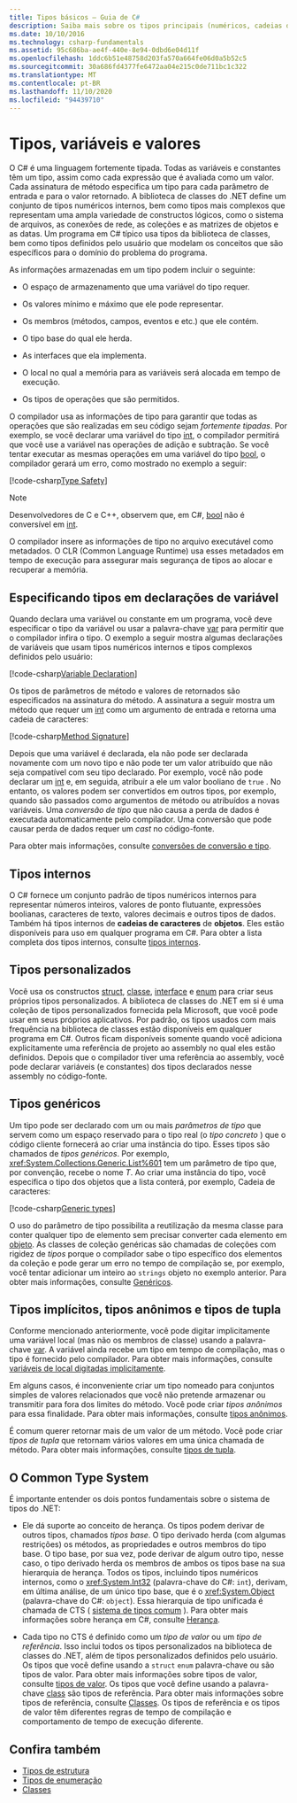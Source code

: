 ```yaml
---
title: Tipos básicos – Guia de C#
description: Saiba mais sobre os tipos principais (numéricos, cadeias de caracteres e objetos) em todos os programas em C#
ms.date: 10/10/2016
ms.technology: csharp-fundamentals
ms.assetid: 95c686ba-ae4f-440e-8e94-0dbd6e04d11f
ms.openlocfilehash: 1ddc6b51e48758d203fa570a664fe06d0a5b52c5
ms.sourcegitcommit: 30a686fd4377fe6472aa04e215c0de711bc1c322
ms.translationtype: MT
ms.contentlocale: pt-BR
ms.lasthandoff: 11/10/2020
ms.locfileid: "94439710"
---
```

# <a name="types-variables-and-values"></a>Tipos, variáveis e valores

O C# é uma linguagem fortemente tipada. Todas as variáveis e constantes têm um tipo, assim como cada expressão que é avaliada como um valor. Cada assinatura de método especifica um tipo para cada parâmetro de entrada e para o valor retornado. A biblioteca de classes do .NET define um conjunto de tipos numéricos internos, bem como tipos mais complexos que representam uma ampla variedade de constructos lógicos, como o sistema de arquivos, as conexões de rede, as coleções e as matrizes de objetos e as datas. Um programa em C# típico usa tipos da biblioteca de classes, bem como tipos definidos pelo usuário que modelam os conceitos que são específicos para o domínio do problema do programa.  
  
As informações armazenadas em um tipo podem incluir o seguinte:  
  
- O espaço de armazenamento que uma variável do tipo requer.  
  
- Os valores mínimo e máximo que ele pode representar.  
  
- Os membros (métodos, campos, eventos e etc.) que ele contém.  
  
- O tipo base do qual ele herda.

- As interfaces que ela implementa.

- O local no qual a memória para as variáveis será alocada em tempo de execução.  
  
- Os tipos de operações que são permitidos.  
  
O compilador usa as informações de tipo para garantir que todas as operações que são realizadas em seu código sejam *fortemente tipadas*. Por exemplo, se você declarar uma variável do tipo [int](language-reference/builtin-types/integral-numeric-types.md), o compilador permitirá que você use a variável nas operações de adição e subtração. Se você tentar executar as mesmas operações em uma variável do tipo [bool](language-reference/builtin-types/bool.md), o compilador gerará um erro, como mostrado no exemplo a seguir:  
  
[!code-csharp[Type Safety](../../samples/snippets/csharp/concepts/basic-types/type-safety.cs)]  
  
> [!NOTE]  
> Desenvolvedores de C e C++, observem que, em C#, [bool](language-reference/builtin-types/bool.md) não é conversível em [int](language-reference/builtin-types/integral-numeric-types.md).  
  
O compilador insere as informações de tipo no arquivo executável como metadados. O CLR (Common Language Runtime) usa esses metadados em tempo de execução para assegurar mais segurança de tipos ao alocar e recuperar a memória.  

## <a name="specifying-types-in-variable-declarations"></a>Especificando tipos em declarações de variável

Quando declara uma variável ou constante em um programa, você deve especificar o tipo da variável ou usar a palavra-chave [var](language-reference/keywords/var.md) para permitir que o compilador infira o tipo. O exemplo a seguir mostra algumas declarações de variáveis que usam tipos numéricos internos e tipos complexos definidos pelo usuário:  
  
[!code-csharp[Variable Declaration](../../samples/snippets/csharp/concepts/basic-types/variable-declaration.cs)]  
  
Os tipos de parâmetros de método e valores de retornados são especificados na assinatura do método. A assinatura a seguir mostra um método que requer um [int](language-reference/builtin-types/integral-numeric-types.md) como um argumento de entrada e retorna uma cadeia de caracteres:  
  
[!code-csharp[Method Signature](../../samples/snippets/csharp/concepts/basic-types/method-signature.cs)]  
  
Depois que uma variável é declarada, ela não pode ser declarada novamente com um novo tipo e não pode ter um valor atribuído que não seja compatível com seu tipo declarado. Por exemplo, você não pode declarar um [int](language-reference/builtin-types/integral-numeric-types.md) e, em seguida, atribuir a ele um valor booliano de `true` . No entanto, os valores podem ser convertidos em outros tipos, por exemplo, quando são passados como argumentos de método ou atribuídos a novas variáveis. Uma *conversão de tipo* que não causa a perda de dados é executada automaticamente pelo compilador. Uma conversão que pode causar perda de dados requer um *cast* no código-fonte.

Para obter mais informações, consulte [conversões de conversão e tipo](programming-guide/types/casting-and-type-conversions.md).

## <a name="built-in-types"></a>Tipos internos

O C# fornece um conjunto padrão de tipos numéricos internos para representar números inteiros, valores de ponto flutuante, expressões boolianas, caracteres de texto, valores decimais e outros tipos de dados. Também há tipos internos de **cadeias de caracteres** de **objetos**. Eles estão disponíveis para uso em qualquer programa em C#. Para obter a lista completa dos tipos internos, consulte [tipos internos](language-reference/builtin-types/built-in-types.md).
  
## <a name="custom-types"></a>Tipos personalizados

Você usa os constructos [struct](language-reference/builtin-types/struct.md), [classe](language-reference/keywords/class.md), [interface](language-reference/keywords/interface.md) e [enum](language-reference/builtin-types/enum.md) para criar seus próprios tipos personalizados. A biblioteca de classes do .NET em si é uma coleção de tipos personalizados fornecida pela Microsoft, que você pode usar em seus próprios aplicativos. Por padrão, os tipos usados com mais frequência na biblioteca de classes estão disponíveis em qualquer programa em C#. Outros ficam disponíveis somente quando você adiciona explicitamente uma referência de projeto ao assembly no qual eles estão definidos. Depois que o compilador tiver uma referência ao assembly, você pode declarar variáveis (e constantes) dos tipos declarados nesse assembly no código-fonte.
  
## <a name="generic-types"></a>Tipos genéricos

Um tipo pode ser declarado com um ou mais *parâmetros de tipo* que servem como um espaço reservado para o tipo real (o *tipo concreto* ) que o código cliente fornecerá ao criar uma instância do tipo. Esses tipos são chamados de *tipos genéricos*. Por exemplo, <xref:System.Collections.Generic.List%601> tem um parâmetro de tipo que, por convenção, recebe o nome *T*. Ao criar uma instância do tipo, você especifica o tipo dos objetos que a lista conterá, por exemplo, Cadeia de caracteres:  
  
[!code-csharp[Generic types](../../samples/snippets/csharp/concepts/basic-types/generic-type.cs)]
  
O uso do parâmetro de tipo possibilita a reutilização da mesma classe para conter qualquer tipo de elemento sem precisar converter cada elemento em [objeto](language-reference/builtin-types/reference-types.md#the-object-type). As classes de coleção genéricas são chamadas de coleções com rigidez de *tipos* porque o compilador sabe o tipo específico dos elementos da coleção e pode gerar um erro no tempo de compilação se, por exemplo, você tentar adicionar um inteiro ao `strings` objeto no exemplo anterior. Para obter mais informações, consulte [Genéricos](programming-guide/generics/index.md).

## <a name="implicit-types-anonymous-types-and-tuple-types"></a>Tipos implícitos, tipos anônimos e tipos de tupla

Conforme mencionado anteriormente, você pode digitar implicitamente uma variável local (mas não os membros de classe) usando a palavra-chave [var](language-reference/keywords/var.md). A variável ainda recebe um tipo em tempo de compilação, mas o tipo é fornecido pelo compilador. Para obter mais informações, consulte [variáveis de local digitadas implicitamente](programming-guide/classes-and-structs/implicitly-typed-local-variables.md).  
  
Em alguns casos, é inconveniente criar um tipo nomeado para conjuntos simples de valores relacionados que você não pretende armazenar ou transmitir para fora dos limites do método. Você pode criar *tipos anônimos* para essa finalidade. Para obter mais informações, consulte [tipos anônimos](programming-guide/classes-and-structs/anonymous-types.md).

É comum querer retornar mais de um valor de um método. Você pode criar *tipos de tupla* que retornam vários valores em uma única chamada de método. Para obter mais informações, consulte [tipos de tupla](language-reference/builtin-types/value-tuples.md).

## <a name="the-common-type-system"></a>O Common Type System

É importante entender os dois pontos fundamentais sobre o sistema de tipos do .NET:  
  
- Ele dá suporte ao conceito de herança. Os tipos podem derivar de outros tipos, chamados *tipos base*. O tipo derivado herda (com algumas restrições) os métodos, as propriedades e outros membros do tipo base. O tipo base, por sua vez, pode derivar de algum outro tipo, nesse caso, o tipo derivado herda os membros de ambos os tipos base na sua hierarquia de herança. Todos os tipos, incluindo tipos numéricos internos, como o <xref:System.Int32> (palavra-chave do C#: `int`), derivam, em última análise, de um único tipo base, que é o <xref:System.Object> (palavra-chave do C#: `object`). Essa hierarquia de tipo unificada é chamada de CTS ( [sistema de tipos comum](../standard/common-type-system.md) ). Para obter mais informações sobre herança em C#, consulte [Herança](programming-guide/classes-and-structs/inheritance.md).  
  
- Cada tipo no CTS é definido como um *tipo de valor* ou um *tipo de referência*. Isso inclui todos os tipos personalizados na biblioteca de classes do .NET, além de tipos personalizados definidos pelo usuário. Os tipos que você define usando a `struct` `enum` palavra-chave ou são tipos de valor. Para obter mais informações sobre tipos de valor, consulte [tipos de valor](language-reference/builtin-types/value-types.md). Os tipos que você define usando a palavra-chave [class](language-reference/keywords/class.md) são tipos de referência. Para obter mais informações sobre tipos de referência, consulte [Classes](programming-guide/classes-and-structs/classes.md). Os tipos de referência e os tipos de valor têm diferentes regras de tempo de compilação e comportamento de tempo de execução diferente.

## <a name="see-also"></a>Confira também

- [Tipos de estrutura](language-reference/builtin-types/struct.md)
- [Tipos de enumeração](language-reference/builtin-types/enum.md)
- [Classes](programming-guide/classes-and-structs/classes.md)

